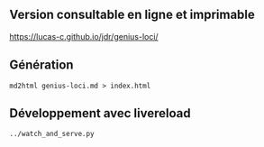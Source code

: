 ## Version consultable en ligne et imprimable

<https://lucas-c.github.io/jdr/genius-loci/>

## Génération

    md2html genius-loci.md > index.html

## Développement avec livereload

    ../watch_and_serve.py
